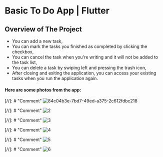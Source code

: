# Basic To Do App | Flutter


## Overview of The Project

 - You can add a new task,
 - You can mark the tasks you finished as completed by clicking the checkbox,
 - You can cancel the task when you're writing and it will not be added to the task list,
 - You can delete a task by swiping left and pressing the trash icon,
 - After closing and exiting the application, you can access your existing tasks when you run the application again.

#### Here are some photos from the app:


[//]: # "Comment" ![84c04b3e-7bd7-49ed-a375-2c612fdbc218](https://user-images.githubusercontent.com/73114058/205084458-688b1a52-d35b-48bb-83ca-3e7ae5d067d9.jpeg)
 

[//]: # "Comment" ![2](https://user-images.githubusercontent.com/73114058/205084514-8ff50a19-4e9b-4479-944b-03d04bbdf4bf.jpeg)


[//]: # "Comment" ![3](https://user-images.githubusercontent.com/73114058/205084556-dffc2db6-bde9-4582-b1ad-31c25f250ce6.jpeg)


[//]: # "Comment" ![4](https://user-images.githubusercontent.com/73114058/205084587-52d7a1f2-194b-4a70-bcdd-0fb02f4f6a5b.jpeg)


[//]: # "Comment" ![5](https://user-images.githubusercontent.com/73114058/205084624-bd99aeff-d903-41d9-9954-c5624f37151f.jpeg)


[//]: # "Comment" ![6](https://user-images.githubusercontent.com/73114058/205085313-4a9ae7c9-ef80-415d-8936-851d4832c3d9.jpeg)


